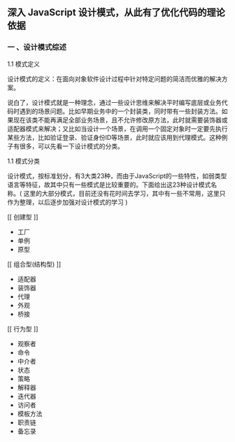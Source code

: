 ## 深入 JavaScript 设计模式，从此有了优化代码的理论依据



### 一 、设计模式综述

1.1 模式定义

设计模式的定义：在面向对象软件设计过程中针对特定问题的简洁而优雅的解决方案。

说白了，设计模式就是一种理念，通过一些设计思维来解决平时编写底层或业务代码时遇到的场景问题。比如早期业务中的一个封装类，同时带有一些封装方法。如果现在该类不能再满足全部业务场景，且不允许修改原方法，此时就需要装饰器或适配器模式来解决；又比如当设计一个场景，在调用一个固定对象时一定要先执行某些方法，比如验证登录、验证身份ID等场景，此时就应该用到代理模式。这种例子有很多，可以先看一下设计模式的分类。

1.1 模式分类

设计模式，按标准划分，有3大类23种，而由于JavaScript的一些特性，如弱类型语言等特征，故其中只有一些模式是比较重要的。下面给出这23种设计模式名称。( 这里的大部分模式，目前还没有花时间去学习，其中有一些不常用，这里只作为整理，以后逐步加强对设计模式的学习 )

[[ 创建型 ]]

- 工厂 
- 单例
- 原型

[[ 组合型(结构型) ]]

- 适配器
- 装饰器
- 代理
- 外观
- 桥接

[[ 行为型 ]]

- 观察者
- 命令
- 中介者
- 状态
- 策略
- 解释器
- 迭代器
- 访问者
- 模板方法
- 职责链
- 备忘录